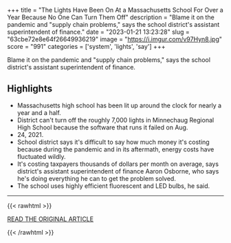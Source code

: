 +++
title = "The Lights Have Been On At a Massachusetts School For Over a Year Because No One Can Turn Them Off"
description = "Blame it on the pandemic and \"supply chain problems,\" says the school district's assistant superintendent of finance."
date = "2023-01-21 13:23:28"
slug = "63cbe72e8e64f26649936219"
image = "https://i.imgur.com/v97Hyn8.jpg"
score = "991"
categories = ['system', 'lights', 'say']
+++

Blame it on the pandemic and \"supply chain problems,\" says the school district's assistant superintendent of finance.

## Highlights

- Massachusetts high school has been lit up around the clock for nearly a year and a half.
- District can't turn off the roughly 7,000 lights in Minnechaug Regional High School because the software that runs it failed on Aug.
- 24, 2021.
- School district says it's difficult to say how much money it's costing because during the pandemic and in its aftermath, energy costs have fluctuated wildly.
- It's costing taxpayers thousands of dollars per month on average, says district's assistant superintendent of finance Aaron Osborne, who says he's doing everything he can to get the problem solved.
- The school uses highly efficient fluorescent and LED bulbs, he said.

---

{{< rawhtml >}}
  <p class="article-category">
    <a target="_blank" href="https://www.nbcboston.com/news/local/the-lights-have-been-on-at-a-massachusetts-school-for-over-a-year-because-no-one-can-turn-them-off/">READ THE ORIGINAL ARTICLE</a>
  </p>
{{< /rawhtml >}}
